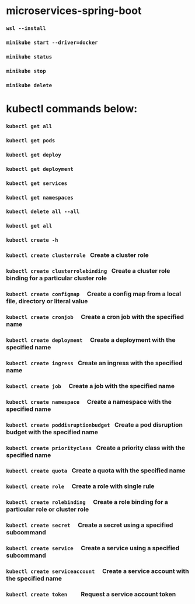 # microservices-spring-boot

### ```wsl --install```
### ```minikube start --driver=docker```
### ```minikube status```
### ```minikube stop```
### ```minikube delete```

# kubectl commands below:

### ```kubectl get all```
### ```kubectl get pods```
### ```kubectl get deploy```
### ```kubectl get deployment```
### ```kubectl get services```
### ```kubectl get namespaces```
### ```kubectl delete all --all```
### ```kubectl get all```

### ```kubectl create -h```

### ```kubectl create clusterrole ```          Create a cluster role
### ```kubectl create clusterrolebinding ```   Create a cluster role binding for a particular cluster role
### ```kubectl create configmap  ```           Create a config map from a local file, directory or literal value
### ```kubectl create cronjob  ```             Create a cron job with the specified name
### ```kubectl create deployment  ```          Create a deployment with the specified name
### ```kubectl create ingress ```              Create an ingress with the specified name
### ```kubectl create job  ```                 Create a job with the specified name
### ```kubectl create namespace  ```           Create a namespace with the specified name
### ```kubectl create poddisruptionbudget ```  Create a pod disruption budget with the specified name
### ```kubectl create priorityclass ```        Create a priority class with the specified name
### ```kubectl create quota ```                Create a quota with the specified name
### ```kubectl create role  ```                Create a role with single rule
### ```kubectl create rolebinding  ```         Create a role binding for a particular role or cluster role
### ```kubectl create secret  ```              Create a secret using a specified subcommand
### ```kubectl create service  ```             Create a service using a specified subcommand
### ```kubectl create serviceaccount  ```      Create a service account with the specified name
### ```kubectl create token    ```             Request a service account token